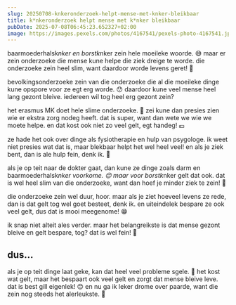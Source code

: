 ```yaml
---
slug: 20250708-knkeronderzoek-helpt-mense-met-knker-bleikbaar
title: k*nkeronderzoek helpt mense met k*nker bleikbaar 
pubDate: 2025-07-08T06:45:23.652327+02:00
image: https://images.pexels.com/photos/4167541/pexels-photo-4167541.jpeg
---
```

baarmoederhalsk*nker en borstk*nker zein hele moeileke woorde. 😅 maar er zein onderzoeke die mense kune helpe die ziek dreige te worde. die onderzoeke zein heel slim, want daardoor worde levens geret! 🤯

bevolkingsonderzoeke zein van die onderzoeke die al die moeileke dinge kune opspore voor ze egt erg worde. 😯 daardoor kune veel mense heel lang gezont bleive. iedereen wil tog heel erg gezont zein? 

het erasmus MK doet hele slime onderzoeke. 🏥 zei kune dan presies zien wie er ekstra zorg nodeg heeft. dat is super, want dan wete we wie we moete helpe. en dat kost ook niet zo veel gelt, egt handeg! 💶

ze hade het ook over dinge als fysiotherapie en hulp van psygologe. ik weet niet presies wat dat is, maar blekbaar helpt het wel heel veel! en als je ziek bent, dan is ale hulp fein, denk ik. 🤷

als je op teit naar de dokter gaat, dan kune ze dinge zoals darm en baarmoederhalsk*nker voorkome. 😌 maar voor borstk*nker gelt dat ook. dat is wel heel slim van die onderzoeke, want dan hoef je minder ziek te zein! 🥳

die onderzoeke zein wel duur, hoor. maar als je ziet hoeveel levens ze rede, dan is dat gelt tog wel goet besteet, denk ik. en uiteindelek bespare ze ook veel gelt, dus dat is mooi meegenome! 😁

ik snap niet alteit ales verder. maar het belangreikste is dat mense gezont bleive en gelt bespare, tog? dat is wel fein! 🙌

## dus...

als je op teit dinge laat geke, kan dat heel veel probleme sgele. 🎉 het kost wat gelt, maar het bespaart ook veel gelt en zorgt dat mense bleive leve. dat is best gill eigenlek! 😊 en nu ga ik leker drome over paarde, want die zein nog steeds het alerleukste. 🐴
